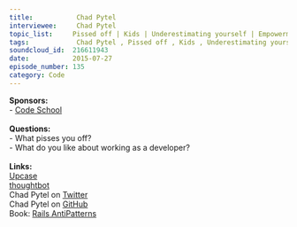 ```yaml
--- 
title:           Chad Pytel 
interviewee:     Chad Pytel 
topic_list:     Pissed off | Kids | Underestimating yourself | Empowerment | Seeking permission | CEO role | Management style | Decision making | Lip service | Playbook | Challenges | Sacrificing sales | Creating things | Business processes 
tags:            Chad Pytel , Pissed off , Kids , Underestimating yourself , Empowerment , Seeking permission , CEO role , Management style , Decision making , Lip service , Playbook , Challenges , Sacrificing sales , Creating things , Business processes 
soundcloud_id:  216611943
date:           2015-07-27
episode_number: 135
category: Code
---
```


<p class="show_notes_display"><b>Sponsors:<br></b>- <a rel="nofollow" target="_blank" href="https://www.codeschool.com/">Code School</a><b><br></b><b><br>Questions:</b><br>- What pisses you off?<br>- What do you like about working as a developer?<br><br><b>Links:<br></b><a rel="nofollow" target="_blank" href="https://upcase.com/">Upcase</a><br><a rel="nofollow" target="_blank" href="https://thoughtbot.com/">thoughtbot</a><br>Chad Pytel on <a rel="nofollow" target="_blank" href="https://twitter.com/cpytel">Twitter</a><br>Chad Pytel on <a rel="nofollow" target="_blank" href="https://github.com/cpytel">GitHub</a><br>Book: <a rel="nofollow" target="_blank" href="http://railsantipatterns.com/">Rails AntiPatterns</a><br></p>
